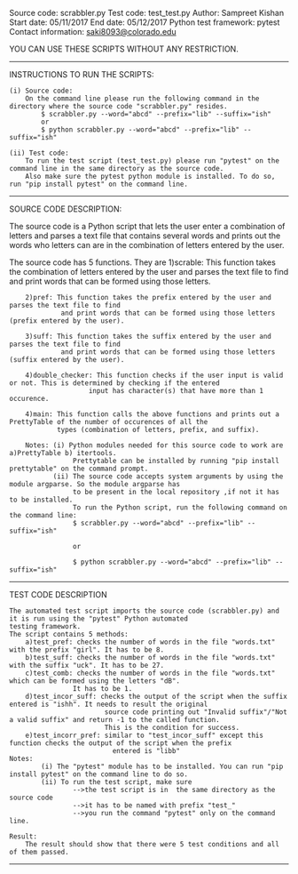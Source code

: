 Source code: scrabbler.py
Test code: test_test.py
Author: Sampreet Kishan
Start date: 05/11/2017
End date: 05/12/2017
Python test framework: pytest
Contact information: saki8093@colorado.edu


YOU CAN USE THESE SCRIPTS WITHOUT ANY RESTRICTION. 


********************************************************************************************************************************

INSTRUCTIONS TO RUN THE SCRIPTS:

    (i) Source code:
        On the command line please run the following command in the directory where the source code "scrabbler.py" resides.
            $ scrabbler.py --word="abcd" --prefix="lib" --suffix="ish"
            or
            $ python scrabbler.py --word="abcd" --prefix="lib" --suffix="ish"

    (ii) Test code:
        To run the test script (test_test.py) please run "pytest" on the command line in the same directory as the source code.
        Also make sure the pytest python module is installed. To do so, run "pip install pytest" on the command line.

********************************************************************************************************************************
SOURCE CODE DESCRIPTION:

The source code is a Python script that lets the user enter a combination of letters and parses a text file that contains several words
and prints out the words who letters can are in the combination of letters entered by the user.

The source code has 5 functions. They are
        1)scrable: This function takes the combination of letters entered by the user and parses the text file to find
                    and print words that can be formed using those letters.

        2)pref: This function takes the prefix entered by the user and parses the text file to find
                 and print words that can be formed using those letters (prefix entered by the user).

        3)suff: This function takes the suffix entered by the user and parses the text file to find
                 and print words that can be formed using those letters (suffix entered by the user).

        4)double_checker: This function checks if the user input is valid or not. This is determined by checking if the entered
                        input has character(s) that have more than 1 occurence.

        4)main: This function calls the above functions and prints out a PrettyTable of the number of occurences of all the
                types (combination of letters, prefix, and suffix).

        Notes: (i) Python modules needed for this source code to work are a)PrettyTable b) itertools.
                    Prettytable can be installed by running "pip install prettytable" on the command prompt.
               (ii) The source code accepts system arguments by using the module argparse. So the module argparse has
                    to be present in the local repository ,if not it has to be installed.
                    To run the Python script, run the following command on the command line:
                    $ scrabbler.py --word="abcd" --prefix="lib" --suffix="ish"

                    or

                    $ python scrabbler.py --word="abcd" --prefix="lib" --suffix="ish"


********************************************************************************************************************************

TEST CODE DESCRIPTION

    The automated test script imports the source code (scrabbler.py) and it is run using the "pytest" Python automated
    testing framework.
    The script contains 5 methods:
        a)test_pref: checks the number of words in the file "words.txt" with the prefix "girl". It has to be 8.
        b)test_suff: checks the number of words in the file "words.txt" with the suffix "uck". It has to be 27.
        c)test_comb: checks the number of words in the file "words.txt" which can be formed using the letters "dB".
                    It has to be 1.
        d)test_incor_suff: checks the output of the script when the suffix entered is "ishh". It needs to result the original
                            source code printing out "Invalid suffix"/"Not a valid suffix" and return -1 to the called function.
                            This is the condition for success.
        e)test_incorr_pref: similar to "test_incor_suff" except this function checks the output of the script when the prefix
                              entered is "libb"
    Notes:
            (i) The "pytest" module has to be installed. You can run "pip install pytest" on the command line to do so.
            (ii) To run the test script, make sure
                    -->the test script is in  the same directory as the source code
                    -->it has to be named with prefix "test_"
                    -->you run the command "pytest" only on the command line.

    Result:
        The result should show that there were 5 test conditions and all of them passed.

***************************************************************************************************************************

